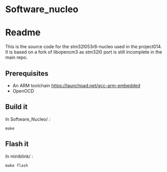 # Software_nucleo

Readme
======

This is the source code for the stm32l053r8-nucleo used in the project014.
It is based on a fork of libopencm3 as stm32l0 port is still incomplete in the main repo.

Prerequisites
-------------
- An ARM toolchain 
https://launchpad.net/gcc-arm-embedded
- OpenOCD

Build it
--------
In Software_Nucleo/ :

    make

Flash it
--------
In miniblink/ : 

    make flash



